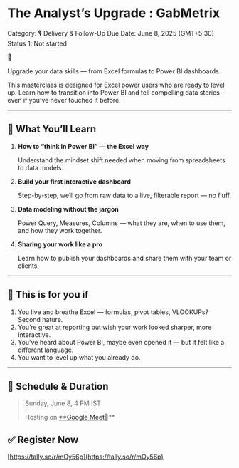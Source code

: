 # The Analyst’s Upgrade : GabMetrix

Category: 🎙️ Delivery & Follow-Up
Due Date: June 8, 2025   (GMT+5:30)
Status 1: Not started

<aside>
🚀

Upgrade your data skills — from Excel formulas to Power BI dashboards.

</aside>

This masterclass is designed for Excel power users who are ready to level up. Learn how to transition into Power BI and tell compelling data stories — even if you’ve never touched it before.

---

## 🧠 What You’ll Learn

1. **How to “think in Power BI” — the Excel way**
    
    Understand the mindset shift needed when moving from spreadsheets to data models.
    
2. **Build your first interactive dashboard**
    
    Step-by-step, we’ll go from raw data to a live, filterable report — no fluff.
    
3. **Data modeling without the jargon**
    
    Power Query, Measures, Columns — what they are, when to use them, and how they work together.
    
4. **Sharing your work like a pro**
    
    Learn how to publish your dashboards and share them with your team or clients.
    

---

## 📝 This is for you if

1. You live and breathe Excel — formulas, pivot tables, VLOOKUPs? Second nature.
2. You’re great at reporting but wish your work looked sharper, more interactive.
3. You’ve heard about Power BI, maybe even opened it — but it felt like a different language.
4. You want to level up what you already do.

---

## 📅 Schedule & Duration

> Sunday, June 8, 4 PM IST
> 
> 
> Hosting on [**Google Meet](https://calendar.app.google/875nX39ab3Z6vsCH8)🔗**
> 

## ✅ Register Now

[https://tally.so/r/mOy56p](https://tally.so/r/mOy56p)